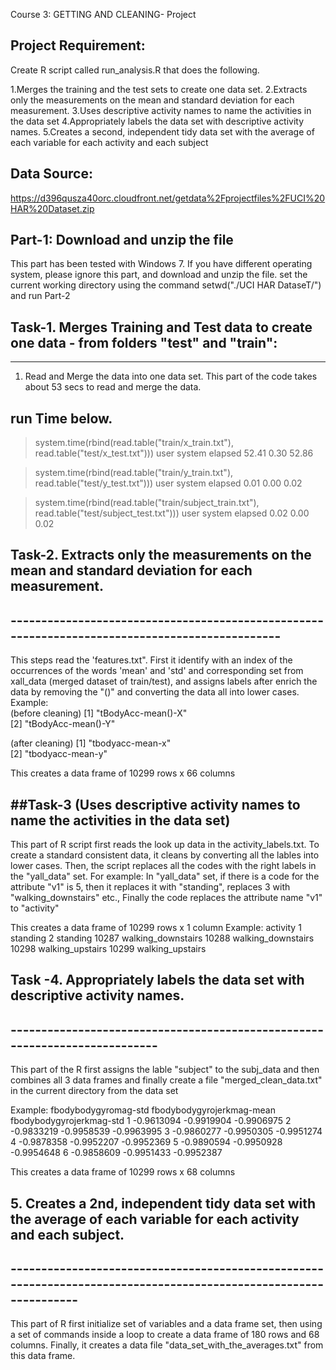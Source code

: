 Course 3:  GETTING AND CLEANING- Project

Project Requirement:
--------------------
Create R script called run_analysis.R that does the following. 


1.Merges the training and the test sets to create one data set.
2.Extracts only the measurements on the mean and standard deviation for each measurement. 
3.Uses descriptive activity names to name the activities in the data set
4.Appropriately labels the data set with descriptive activity names. 
5.Creates a second, independent tidy data set with the average of each variable for each activity and each subject

Data Source:
------------
https://d396qusza40orc.cloudfront.net/getdata%2Fprojectfiles%2FUCI%20HAR%20Dataset.zip 

Part-1: Download and unzip the file
-----------------------------------
This part has been tested with Windows 7.  If you have different operating system, please ignore this part, and download and unzip the file.
set the current working directory using the command setwd("./UCI HAR DataseT/") and run Part-2


## Task-1. Merges Training and Test data to create one data - from folders "test" and "train":
-------------------------------------------------------------------------------------------
1. Read and Merge the data into one data set. This part of the code takes about 53 secs to read and merge the data.  

run Time below.
---------------
> system.time(rbind(read.table("train/x_train.txt"), read.table("test/x_test.txt")))
   user  system elapsed 
   52.41    0.30   52.86 



> system.time(rbind(read.table("train/y_train.txt"), read.table("test/y_test.txt")))
   user  system elapsed 
   0.01    0.00    0.02 

> system.time(rbind(read.table("train/subject_train.txt"), read.table("test/subject_test.txt")))
   user  system elapsed 
   0.02    0.00    0.02 


## Task-2. Extracts only the measurements on the mean and standard deviation for each measurement.
## -----------------------------------------------------------------------------------------------
This steps read the 'features.txt".  First it identify with an index of the occurrences of the words 'mean' and 'std'
and  corresponding set from xall_data (merged dataset of train/test), and assigns labels after enrich the data by removing
the "()" and converting the data all into lower cases.  
Example:  
(before cleaning)
[1] "tBodyAcc-mean()-X"           
[2] "tBodyAcc-mean()-Y"     

(after cleaning)
 [1] "tbodyacc-mean-x"           
 [2] "tbodyacc-mean-y"

This creates a data frame of 10299 rows x 66 columns



##Task-3 (Uses descriptive activity names to name the activities in the data set)
-------------------------------------------------------------------------------
This part of R script first reads the look up data in the activity_labels.txt. To create a standard consistent data, it cleans by converting
all the lables into lower cases.  Then, the script replaces all the codes with the right labels in the "yall_data" set.
For example:  In "yall_data" set, if there is a code for the attribute "v1" is 5, then it replaces it with "standing",  replaces 3 with
"walking_downstairs" etc.,  Finally the code replaces the attribute name "v1" to "activity"

This creates a data frame of 10299 rows x 1 column
Example:
  activity
1 standing
2 standing
10287 walking_downstairs
10288 walking_downstairs
10298 walking_upstairs
10299 walking_upstairs


## Task -4. Appropriately labels the data set with descriptive activity names.
## ---------------------------------------------------------------------------

This part of the R first assigns the lable "subject" to the subj_data and then combines all 3 data frames and finally create a file
"merged_clean_data.txt" in the current directory from the data set

Example:
  fbodybodygyromag-std fbodybodygyrojerkmag-mean fbodybodygyrojerkmag-std
1           -0.9613094                -0.9919904               -0.9906975
2           -0.9833219                -0.9958539               -0.9963995
3           -0.9860277                -0.9950305               -0.9951274
4           -0.9878358                -0.9952207               -0.9952369
5           -0.9890594                -0.9950928               -0.9954648
6           -0.9858609                -0.9951433               -0.9952387


This creates a data frame of 10299 rows x 68 columns


## 5. Creates a 2nd, independent tidy data set with the average of each variable for each activity and each subject.
## -----------------------------------------------------------------------------------------------------------------


This part of R first initialize set of variables and a data frame set, then using a set of commands inside a loop to create a data frame
of 180 rows and 68 columns.  Finally, it creates a data file "data_set_with_the_averages.txt" from this data frame.

